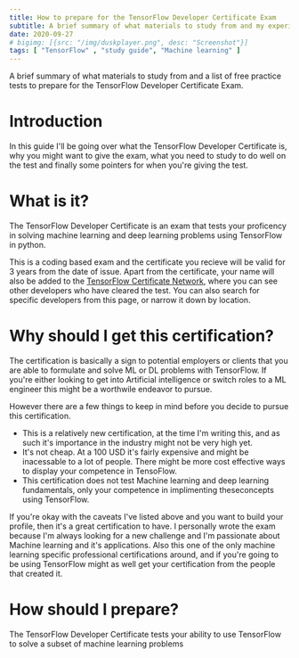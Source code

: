 ```yaml
---
title: How to prepare for the TensorFlow Developer Certificate Exam
subtitle: A brief summary of what materials to study from and my experience giving the exam.
date: 2020-09-27
# bigimg: [{src: "/img/duskplayer.png", desc: "Screenshot"}]
tags: [ "TensorFlow" , "study guide", "Machine learning" ]
---
```

A brief summary of what materials to study from and a list of free practice tests to prepare for the TensorFlow Developer Certificate Exam.

<!--more-->

# Introduction

In this guide I'll be going over what the TensorFlow Developer Certificate is, why you might want to give the exam, what you need to study to do well on the test and finally some pointers for when you're giving the test.


# What is it?

The TensorFlow Developer Certificate is an exam that tests your proficency in solving machine learning and deep learning problems using TensorFlow in python. 

This is a coding based exam and the certificate you recieve will be valid for 3 years from the date of issue. Apart from the certificate, your name will also be added to the [TensorFlow Certificate Network](https://www.tensorflow.org/certificate-network), where you can see other developers who have cleared the test. You can also search for specific developers from this page, or narrow it down by location.


# Why should I get this certification?

The certification is basically a sign to potential employers or clients that you are able to formulate and solve ML or DL problems with TensorFlow. If you're either looking to get into Artificial intelligence or switch roles to a ML engineer this might be a worthwile endeavor to pursue.

However there are a few things to keep in mind before you decide to pursue this certification. 
- This is a relatively new certification, at the time I'm writing this, and as such it's importance in the industry might not be very high yet.
- It's not cheap. At a 100 USD it's fairly expensive and might be inacessable to a lot of people. There might be more cost effective ways to display your competence in TensoFlow.
- This certification does not test Machine learning and deep learning fundamentals, only your competence in implimenting theseconcepts using TensorFlow.

If you're okay with the caveats I've listed above and you want to build your profile, then it's a great certification to have. I personally wrote the exam because I'm always looking for a new challenge and I'm passionate about Machine learning and it's applications. Also this one of the only machine learning specific professional certifications around, and if you're going to be using TensorFlow might as well get your certification from the people that created it.

# How should I prepare?

The TensorFlow Developer Certificate tests your ability to use TensorFlow to solve a subset of machine learning problems